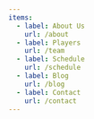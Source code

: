 ```yaml
---
items:
  - label: About Us
    url: /about
  - label: Players
    url: /team
  - label: Schedule
    url: /schedule
  - label: Blog
    url: /blog
  - label: Contact
    url: /contact
---
```


